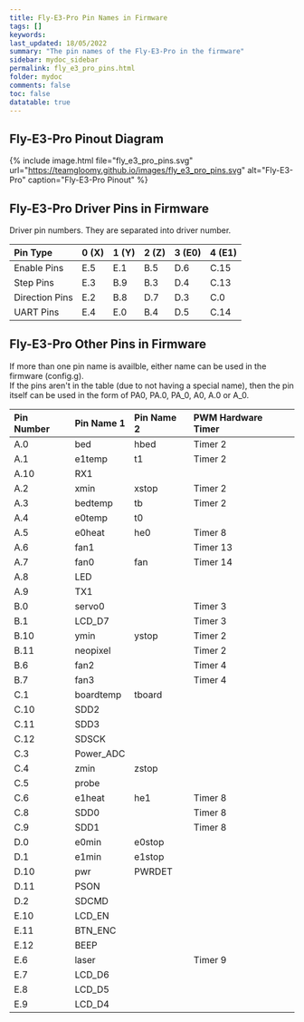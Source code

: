 ```yaml
---
title: Fly-E3-Pro Pin Names in Firmware
tags: []
keywords: 
last_updated: 18/05/2022
summary: "The pin names of the Fly-E3-Pro in the firmware"
sidebar: mydoc_sidebar
permalink: fly_e3_pro_pins.html
folder: mydoc
comments: false
toc: false
datatable: true
---
```


## Fly-E3-Pro Pinout Diagram

{% include image.html file="fly_e3_pro_pins.svg" url="https://teamgloomy.github.io/images/fly_e3_pro_pins.svg" alt="Fly-E3-Pro" caption="Fly-E3-Pro Pinout" %}

## Fly-E3-Pro Driver Pins in Firmware

Driver pin numbers. They are separated into driver number.

<div class="datatable-begin"></div>

|Pin Type|0 (X)|1 (Y)|2 (Z)|3 (E0)|4 (E1)|
| :------------- |:-------------|:-------------|:-------------|:-------------|:-------------|
|Enable Pins|E.5|E.1|B.5|D.6|C.15|
|Step Pins|E.3|B.9|B.3|D.4|C.13|
|Direction Pins|E.2|B.8|D.7|D.3|C.0|
|UART Pins|E.4|E.0|B.4|D.5|C.14|

<div class="datatable-end"></div>

## Fly-E3-Pro Other Pins in Firmware 

If more than one pin name is availble, either name can be used in the firmware (config.g).  
If the pins aren't in the table (due to not having a special name), then the pin itself can be used in the form of PA0, PA.0, PA_0, A0, A.0 or A_0.  

<div class="datatable-begin"></div>

|Pin Number|Pin Name 1|Pin Name 2|PWM Hardware Timer|
| :------------- |:-------------|:-------------|:-------------|
|A.0|bed|hbed|Timer 2|
|A.1|e1temp|t1|Timer 2|
|A.10|RX1|||
|A.2|xmin|xstop|Timer 2|
|A.3|bedtemp|tb|Timer 2|
|A.4|e0temp|t0||
|A.5|e0heat|he0|Timer 8|
|A.6|fan1||Timer 13|
|A.7|fan0|fan|Timer 14|
|A.8|LED|||
|A.9|TX1|||
|B.0|servo0||Timer 3|
|B.1|LCD_D7||Timer 3|
|B.10|ymin|ystop|Timer 2|
|B.11|neopixel||Timer 2|
|B.6|fan2||Timer 4|
|B.7|fan3||Timer 4|
|C.1|boardtemp|tboard||
|C.10|SDD2|||
|C.11|SDD3|||
|C.12|SDSCK|||
|C.3|Power_ADC|||
|C.4|zmin|zstop||
|C.5|probe|||
|C.6|e1heat|he1|Timer 8|
|C.8|SDD0||Timer 8|
|C.9|SDD1||Timer 8|
|D.0|e0min|e0stop||
|D.1|e1min|e1stop||
|D.10|pwr| PWRDET||
|D.11|PSON|||
|D.2|SDCMD|||
|E.10|LCD_EN|||
|E.11|BTN_ENC|||
|E.12|BEEP|||
|E.6|laser||Timer 9|
|E.7|LCD_D6|||
|E.8|LCD_D5|||
|E.9|LCD_D4|||

<div class="datatable-end"></div>